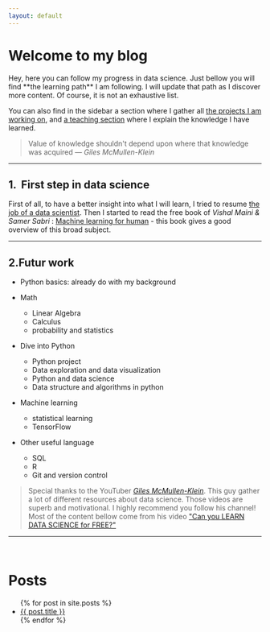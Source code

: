 ```yaml
---
layout: default
---
```

<h1>Welcome to my blog</h1>
Hey, here you can follow my progress in data science. Just bellow you will find **the learning path** I am following. I will update that path as I discover more content. Of course, it is not an exhaustive list.

You can also find in the sidebar a section where I gather all [the projects I am working on]({{site.url}}/my_blog/project), and [a teaching section]({{site.url}}/my_blog/teaching) where I explain the knowledge I have learned. 

> Value of knowledge shouldn't depend upon where that knowledge was acquired <cite>&mdash; Giles McMullen-Klein</cite>

<hr>

## 1.  First step in data science
First of all, to have a better insight into what I will learn, I tried to resume [the job of a data scientist](first_article). Then I started to read the free book of *Vishal Maini & Samer Sabri* : [Machine learning for human](https://everythingcomputerscience.com/books/Machine%20Learning%20for%20Humans.pdf) - this book gives a good overview of this broad subject.

<hr>

## 2.Futur work

- Python basics: already do with my background 

- Math  
  * Linear Algebra  
  * Calculus  
  * probability and statistics

- Dive into Python
  * Python project 
  * Data exploration and data visualization 
  * Python and data science  
  * Data structure and algorithms in python  

- Machine learning   
  * statistical learning  
  * TensorFlow

- Other useful language  
  * SQL 
  * R  
  * Git and version control

> Special thanks to the YouTuber [*Giles McMullen-Klein*](https://www.youtube.com/channel/UC68KSmHePPePCjW4v57VPQg). This guy gather a lot of different resources about data science. Those videos are superb and motivational. I highly recommend you follow his channel! Most of the content bellow come from his video ["Can you LEARN DATA SCIENCE for FREE?"](https://www.youtube.com/watch?v=eTxyviU0Ddo&feature=share&fbclid=IwAR1Ldib0ETlVNsHHEt_TU99SMggVk_AKFvCfd0Zm-THIN7K33spV6-ayTxY)

<hr>
<br>
 <h1>Posts</h1>
<ul>
  {% for post in site.posts %}
    <li>
      <a href="/my_blog/{{ post.url }}">{{ post.title }}</a>
    </li>
  {% endfor %}
</ul>
